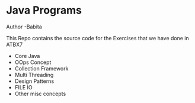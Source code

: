 # Java Programs
Author -Babita

This Repo contains the source code for the Exercises
 that we have done in ATBX7

- Core Java
- OOps Concept
- Collection Framework
- Multi Threading
- Design Patterns
- FILE IO
- Other misc concepts